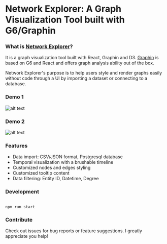 # Network Explorer: A Graph Visualization Tool built with G6/Graphin

### What is [Network Explorer](http://network-explorer.s3-website-ap-southeast-1.amazonaws.com/)?

It is a graph visualization tool built with React, Graphin and D3. [Graphin](https://github.com/antvis/Graphin) is based on G6 and React and offers graph analysis ability out of the box. 

Network Explorer's purpose is to help users style and render graphs easily without code through a UI by importing a dataset or connecting to a database.

### Demo 1
![alt text](https://github.com/dianaow/network-explorer/raw/master/assets/demo1.gif "Demo 1")

### Demo 2
![alt text](https://github.com/dianaow/network-explorer/raw/master/assets/demo2.gif "Demo 2")

### Features
* Data import: CSV/JSON format, Postgresql database
* Temporal visualization with a brushable timeline
* Customized nodes and edges styling
* Customized tooltip content
* Data filtering: Entity ID, Datetime, Degree

### Development

```npm install

npm run start
```

### Contribute
Check out issues for bug reports or feature suggestions. I greatly appreciate you help!



